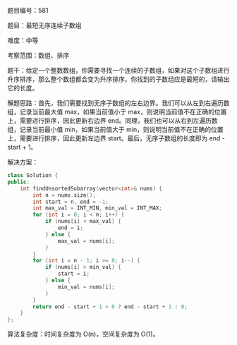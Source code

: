 题目编号：581

题目：最短无序连续子数组

难度：中等

考察范围：数组、排序

题干：给定一个整数数组，你需要寻找一个连续的子数组，如果对这个子数组进行升序排序，那么整个数组都会变为升序排序。你找到的子数组应是最短的，请输出它的长度。

解题思路：首先，我们需要找到无序子数组的左右边界。我们可以从左到右遍历数组，记录当前最大值 max，如果当前值小于 max，则说明当前值不在正确的位置上，需要进行排序，因此更新右边界 end。同理，我们也可以从右到左遍历数组，记录当前最小值 min，如果当前值大于 min，则说明当前值不在正确的位置上，需要进行排序，因此更新左边界 start。最后，无序子数组的长度即为 end - start + 1。

解决方案：

```cpp
class Solution {
public:
    int findUnsortedSubarray(vector<int>& nums) {
        int n = nums.size();
        int start = n, end = -1;
        int max_val = INT_MIN, min_val = INT_MAX;
        for (int i = 0; i < n; i++) {
            if (nums[i] < max_val) {
                end = i;
            } else {
                max_val = nums[i];
            }
        }
        for (int i = n - 1; i >= 0; i--) {
            if (nums[i] > min_val) {
                start = i;
            } else {
                min_val = nums[i];
            }
        }
        return end - start + 1 > 0 ? end - start + 1 : 0;
    }
};
```

算法复杂度：时间复杂度为 O(n)，空间复杂度为 O(1)。